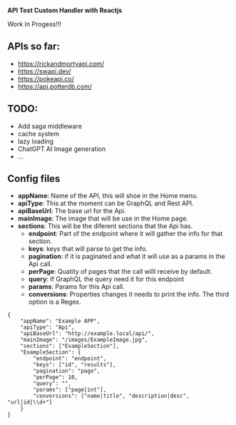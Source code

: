 **API Test Custom Handler with Reactjs**

Work In Progess!!!

## APIs so far:

-   https://rickandmortyapi.com/
-   https://swapi.dev/
-   https://pokeapi.co/
-   https://api.potterdb.com/

## TODO:

-   Add saga middleware
-   cache system
-   lazy loading
-   ChatGPT AI Image generation
-   ...

## Config files

-   **appName**: Name of the API, this will shoe in the Home menu.
-   **apiType**: This at the moment can be GraphQL and Rest API.
-   **apiBaseUrl**: The base url for the Api.
-   **mainImage**: The image that will be use in the Home page.
-   **sections**: This will be the diferent sections that the Api has.
    -   **endpoint**: Part of the endpoint where it will gather the info for that section.
    -   **keys**: keys that will parse to get the info.
    -   **pagination**: if it is paginated and what it will use as a params in the Api call.
    -   **perPage**: Quatity of pages that the call willl receive by default.
    -   **query**: If GraphQL the query need it for this endpoint
    -   **params**: Params for this Api call.
    -   **conversions**: Properties changes it needs to print the info. The third option is a Regex.

```
{
    "appName": "Example APP",
    "apiType": "Api",
    "apiBaseUrl": "http://example.local/api/",
    "mainImage": "/images/ExampleImage.jpg",
    "sections": ["ExampleSection"],
    "ExampleSection": {
        "endpoint": "endpoint",
        "keys": ["id", "results"],
        "pagination": "page",
        "perPage": 10,
        "query": "",
        "params": ["page|int"],
        "conversions": ["name|title", "description|desc", "url|id|\\d+"]
    }
}
```
